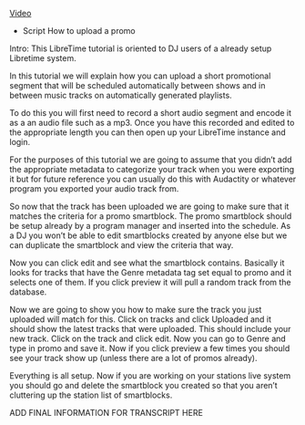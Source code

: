 [Video](https://youtu.be/2ssWW8XtN5c)

* Script
How to upload a promo

Intro:
This LibreTime tutorial is oriented to DJ users of a already setup Libretime system.

 In this tutorial we will explain how you can upload a short promotional segment that will be scheduled automatically between shows and in between music tracks on automatically generated playlists.

To do this you will first need to record a short audio segment and encode it as a an audio file such as a mp3. Once you have this recorded and edited to the appropriate length you can then open up your LibreTime instance and login.

For the purposes of this tutorial we are going to assume that you didn’t add the appropriate metadata to categorize your track when you were exporting it but for future reference you can usually do this with Audactity or whatever program you exported your audio track from.

So now that the track has been uploaded we are going to make sure that it matches the criteria for a promo smartblock. The promo smartblock should be setup already by a program manager and inserted into the schedule. As a DJ you won’t be able to edit smartblocks created by anyone else but we can duplicate the smartblock and view the criteria that way.

Now you can click edit and see what the smartblock contains. Basically it looks for tracks that have the Genre metadata tag set equal to promo and it selects one of them. If you click preview it will pull a random track from the database.

Now we are going to show you how to make sure the track you just uploaded will match for this. Click on tracks and click Uploaded and it should show the latest tracks that were uploaded. This should include your new track. Click on the track and click edit. Now you can go to Genre and type in promo and save it. Now if you click preview a few times you should see your track show up (unless there are a lot of promos already).

Everything is all setup. Now if you are working on your stations live system you should go and delete the smartblock you created so that you aren’t cluttering up the station list of smartblocks.

ADD FINAL INFORMATION FOR TRANSCRIPT HERE